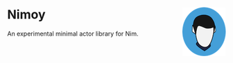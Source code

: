 #  <img align=right src="img/nimoy.png" alt="Nimoy Icon" /> Nimoy

An experimental minimal actor library for Nim.

